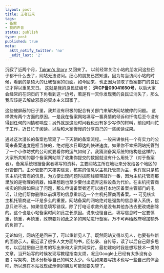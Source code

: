 ```yaml
---
layout: post
title: 王者归来
tags:
- 备案
- 我的声音
status: publish
type: post
published: true
meta:
  aktt_notify_twitter: 'no'
  _edit_last: '2'
---
```

沉寂了近两个月，<a href="http://www.tairan.net">Tairan's Story</a> 又回来了。 以前经常关注小站的朋友问这些日子都干什么去了，网站无法访问。细心的朋友已然知道，因为每当访问小站的时候，看到的是硕大的让我备案的页面。如今回来，也正因为领取了备案部门的良民证才得以重见天日。 这就是我的良民证编号： <strong>沪ICP备09041650号</strong>，以后大家会经常的在网页的下角看到这一边号，若是有一天你发现我的良民证消失了，那么我应该是去解放邪恶的资本主义国家了。

这些被屏蔽的日子里，我并没有积极的配合有关部门来解决网站被停的问题。 这样做有两个方面的原因，一是我在备案网站填写一番真情的倾诉和忏悔后至今没有得到任何的同情和响应；另外就是这段时间我也没有多少写作的材料，前段时间忙于工作，近日忙于阅读。以后和大家慢慢的分享自己的一些阅读成果。

通过这次漫长的备案也管窥了一下天朝的备案流程。一般来讲依托一个有实力的公司来备案速度是相当快的，绝对是次日即达的快递速度。如果你不幸把网站托管到了一个小作坊式的公司就要看你的运气如何了。我猜测备案系统的结构是这样的。大家所共知的那个备案网站除了收集你提交的数据就没有什么用处了（对于备案者）。备案系统根据备案者填写的资料，主要网站主所在地址来分发给各个地区的分管部门。由分管部门来核实信息，核实的信息以主机托管商为主，也许就只是核实主机托管商的信息，为方便出现问题时拔网线顺带敲诈一番，因为主机托管商那里放的是物理的机器，如果想跑也至少要付出遗弃这些设备为代价。在主机托管商核实的阶段如果出了问题，那么申请备案者还可以拨打本地区备案主管部门的电话，让他们帮你删除以前填写的信息重新选一个主机托管商再备案。-- 可见核实主机托管商这一环是多么的重要。网站备案的网站绝对是强势的信息录入系统，信息只进不出。如果信息填写错误，除了打电话求救外是没有其他办法去更改或删除的。这个也是小站备案时间如此之长原因。说来也怪自己，填写信息时一定要慎重，慎重，再慎重，政府要对如此之多的网站进行备案，万不可再给政府增加额外的负担了。

无论如何，网站还是回来了，可以重新见人了。既然网站又得以见人，也要有些新的面貌示人。最近读了很多人文方面的书，回忆录、自传等，读了以后自己颇多思考，以后就把自己思考的写出来和大家共同探讨。最初建站时我是想写技术一类的文章，当开始写的时候发现写教程指南太烦，况且Google上已经有太多没有必要；写架构、技术分析等自己的料又太少。今后如果要写技术也写一些自己的体会吧，所以想在本站找现成示例的朋友可能就要失望了。
